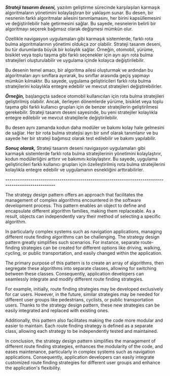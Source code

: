 ***Strateji tasarım deseni,*** yazılım geliştirme sürecinde karşılaşılan karmaşık algoritmaların yönetimini kolaylaştıran bir yaklaşım sunar. Bu desen, bir nesnenin farklı algoritmalar ailesini tanımlamasını, her birini kapsüllemesini ve değiştirilebilir hale getirmesini sağlar. Bu sayede, nesnelerin belirli bir algoritmayı seçerek bağımsız olarak değişmesi mümkün olur.

Özellikle navigasyon uygulamaları gibi karmaşık sistemlerde, farklı rota bulma algoritmalarının yönetimi oldukça zor olabilir. Strateji tasarım deseni, bu tür durumlarda büyük bir kolaylık sağlar. Örneğin, otomobil, yürüme, bisiklet veya toplu taşıma gibi farklı seçenekler için ayrı ayrı rota bulma stratejileri oluşturulabilir ve uygulama içinde kolayca değiştirilebilir.

Bu desenin temel amacı, bir algoritma ailesi oluşturmak ve ardından bu algoritmaları ayrı sınıflara ayırarak, bu sınıflar arasında geçiş yapmayı mümkün kılmaktır. Bu sayede, uygulama geliştiricileri farklı rota bulma stratejilerini kolaylıkla entegre edebilir ve mevcut stratejileri değiştirebilirler.

***Örneğin,*** başlangıçta sadece otomobil kullanıcıları için rota bulma stratejileri geliştirilmiş olabilir. Ancak, ilerleyen dönemlerde yürüme, bisiklet veya toplu taşıma gibi farklı kullanıcı grupları için de benzer stratejilerin geliştirilmesi gerekebilir. Strateji tasarım deseni sayesinde, bu yeni stratejiler kolaylıkla entegre edilebilir ve mevcut stratejilerle değiştirilebilir.

Bu desen aynı zamanda kodun daha modüler ve bakımı kolay hale gelmesini de sağlar. Her bir rota bulma stratejisi ayrı bir sınıf olarak tanımlanır ve bu sayede her bir strateji bağımsız olarak test edilebilir ve bakımı yapılabilir.

***Sonuç olarak,*** Strateji tasarım deseni navigasyon uygulamaları gibi karmaşık sistemlerde farklı rota bulma stratejilerinin yönetimini kolaylaştırır, kodun modülerliğini arttırır ve bakımını kolaylaştırır. Bu sayede, uygulama geliştiricileri farklı kullanıcı grupları için özelleştirilmiş rota bulma stratejilerini kolaylıkla entegre edebilir ve uygulamanın esnekliğini arttırabilirler.

***----------------------------------------------------------------------------------------------------***

The strategy design pattern offers an approach that facilitates the management of complex algorithms encountered in the software development process. This pattern enables an object to define and encapsulate different algorithm families, making them replaceable. As a result, objects can independently vary their method of selecting a specific algorithm.

In particularly complex systems such as navigation applications, managing different route finding algorithms can be challenging. The strategy design pattern greatly simplifies such scenarios. For instance, separate route-finding strategies can be created for different options like driving, walking, cycling, or public transportation, and easily changed within the application.

The primary purpose of this pattern is to create an array of algorithms, then segregate these algorithms into separate classes, allowing for switching between these classes. Consequently, application developers can seamlessly integrate and modify different route finding strategies.

For example, initially, route finding strategies may be developed exclusively for car users. However, in the future, similar strategies may be needed for different user groups like pedestrians, cyclists, or public transportation users. Thanks to the strategy design pattern, these new strategies can be easily integrated and replaced with existing ones.

Additionally, this pattern also facilitates making the code more modular and easier to maintain. Each route finding strategy is defined as a separate class, allowing each strategy to be independently tested and maintained.

In conclusion, the strategy design pattern simplifies the management of different route finding strategies, enhances the modularity of the code, and eases maintenance, particularly in complex systems such as navigation applications. Consequently, application developers can easily integrate customized route finding strategies for different user groups and enhance the application's flexibility.